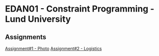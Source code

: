 # EDAN01 - Constraint Programming - Lund University

## Assignments

[Assignment#1 - Photo](./Assignment1/)
[Assignment#2 - Logistics](./Assignment2/)
